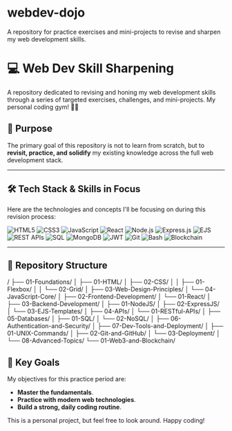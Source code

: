 # webdev-dojo
A repository for practice exercises and mini-projects to revise and sharpen my web development skills.



# 💻 Web Dev Skill Sharpening

A repository dedicated to revising and honing my web development skills through a series of targeted exercises, challenges, and mini-projects. My personal coding gym! 🏋️‍♂️

## 🎯 Purpose

The primary goal of this repository is not to learn from scratch, but to **revisit, practice, and solidify** my existing knowledge across the full web development stack.

---

## 🛠️ Tech Stack & Skills in Focus

Here are the technologies and concepts I'll be focusing on during this revision process:

![HTML5](https://img.shields.io/badge/HTML5-E34F26?style=for-the-badge&logo=html5&logoColor=white)
![CSS3](https://img.shields.io/badge/CSS3-1572B6?style=for-the-badge&logo=css3&logoColor=white)
![JavaScript](https://img.shields.io/badge/JavaScript-F7DF1E?style=for-the-badge&logo=javascript&logoColor=black)
![React](https://img.shields.io/badge/React-20232A?style=for-the-badge&logo=react&logoColor=61DAFB)
![Node.js](https://img.shields.io/badge/Node.js-339933?style=for-the-badge&logo=nodedotjs&logoColor=white)
![Express.js](https://img.shields.io/badge/Express.js-000000?style=for-the-badge&logo=express&logoColor=white)
![EJS](https://img.shields.io/badge/EJS-B4CA65?style=for-the-badge&logoColor=black)
![REST APIs](https://img.shields.io/badge/REST_APIs-000000?style=for-the-badge)
![SQL](https://img.shields.io/badge/SQL-025E8C?style=for-the-badge&logo=postgresql&logoColor=white)
![MongoDB](https://img.shields.io/badge/MongoDB-4EA94B?style=for-the-badge&logo=mongodb&logoColor=white)
![JWT](https://img.shields.io/badge/JWT-000000?style=for-the-badge&logo=jsonwebtokens&logoColor=white)
![Git](https://img.shields.io/badge/Git-F05032?style=for-the-badge&logo=git&logoColor=white)
![Bash](https://img.shields.io/badge/Shell_Script-121011?style=for-the-badge&logo=gnu-bash&logoColor=white)
![Blockchain](https://img.shields.io/badge/Blockchain-121D33?style=for-the-badge&logo=ethereum&logoColor=white)


---

## 📂 Repository Structure

/
├── 01-Foundations/
│   ├── 01-HTML/
│   ├── 02-CSS/
│   │   ├── 01-Flexbox/
│   │   └── 02-Grid/
│   ├── 03-Web-Design-Principles/
│   └── 04-JavaScript-Core/
│
├── 02-Frontend-Development/
│   └── 01-React/
│
├── 03-Backend-Development/
│   ├── 01-NodeJS/
│   ├── 02-ExpressJS/
│   └── 03-EJS-Templates/
│
├── 04-APIs/
│   └── 01-RESTful-APIs/
│
├── 05-Databases/
│   ├── 01-SQL/
│   └── 02-NoSQL/
│
├── 06-Authentication-and-Security/
│
├── 07-Dev-Tools-and-Deployment/
│   ├── 01-UNIX-Commands/
│   ├── 02-Git-and-GitHub/
│   └── 03-Deployment/
│
└── 08-Advanced-Topics/
└── 01-Web3-and-Blockchain/



## 🧠 Key Goals

My objectives for this practice period are:

* **Master the fundamentals**.
* **Practice with modern web technologies**.
* **Build a strong, daily coding routine**.


This is a personal project, but feel free to look around. Happy coding!

